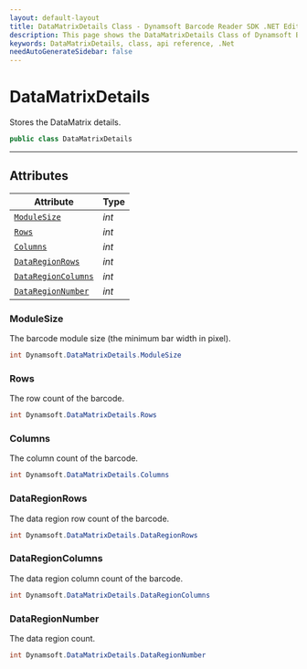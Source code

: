 ```yaml
---
layout: default-layout
title: DataMatrixDetails Class - Dynamsoft Barcode Reader SDK .NET Edition API Reference
description: This page shows the DataMatrixDetails Class of Dynamsoft Barcode Reader SDK .NET Edition.
keywords: DataMatrixDetails, class, api reference, .Net
needAutoGenerateSidebar: false
---
```


# DataMatrixDetails
Stores the DataMatrix details.

```csharp
public class DataMatrixDetails
```  

---

## Attributes
  
| Attribute | Type |
|---------- | ---- |
| [`ModuleSize`](#modulesize) | *int* |
| [`Rows`](#rows) | *int* | 
| [`Columns`](#columns) | *int* |
| [`DataRegionRows`](#dataregionrows) | *int* | 
| [`DataRegionColumns`](#dataregioncolumns) | *int* |
| [`DataRegionNumber`](#dataregionnumber) | *int* |


### ModuleSize
The barcode module size (the minimum bar width in pixel).

```csharp
int Dynamsoft.DataMatrixDetails.ModuleSize
```

### Rows
The row count of the barcode.

```csharp
int Dynamsoft.DataMatrixDetails.Rows
```

### Columns
The column count of the barcode.

```csharp
int Dynamsoft.DataMatrixDetails.Columns
```

### DataRegionRows 
The data region row count of the barcode.

```csharp
int Dynamsoft.DataMatrixDetails.DataRegionRows
```

### DataRegionColumns
The data region column count of the barcode.

```csharp
int Dynamsoft.DataMatrixDetails.DataRegionColumns
```

### DataRegionNumber
The data region count.

```csharp
int Dynamsoft.DataMatrixDetails.DataRegionNumber
```

